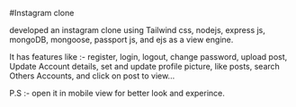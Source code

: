 #Instagram clone

developed an instagram clone using Tailwind css, nodejs, express js, mongoDB, mongoose, passport js, and ejs as a view engine.

It has features like :- 
register, login, logout, change password, upload post, Update Account details, set and update profile picture, like posts, search Others Accounts, and click on post to view...

P.S :- open it in mobile view for better look and experince.
